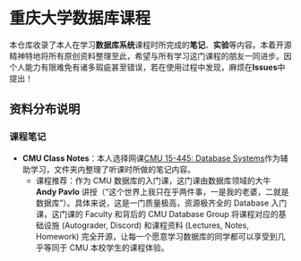 # 重庆大学数据库课程

本仓库收录了本人在学习**数据库系统**课程时所完成的**笔记**、**实验**等内容。本着开源精神特地将所有原创资料整理至此，希望与所有学习这门课程的朋友一同进步。因个人能力有限难免有诸多瑕疵甚至错误，若在使用过程中发现，麻烦在**Issues**中提出！

## 资料分布说明

### 课程笔记

- **CMU Class Notes**：本人选择网课[CMU 15-445: Database Systems](https://15445.courses.cs.cmu.edu/fall2023/schedule.html)作为辅助学习，文件夹内整理了听课时所做的笔记内容。
  - 课程推荐：作为 CMU 数据库的入门课，这门课由数据库领域的大牛 **Andy Pavlo** 讲授（“这个世界上我只在乎两件事，一是我的老婆，二就是数据库”）。具体来说，这是一门质量极高，资源极齐全的 Database 入门课，这门课的 Faculty 和背后的 CMU Database Group 将课程对应的基础设施 (Autograder, Discord) 和课程资料 (Lectures, Notes, Homework) 完全开源，让每一个愿意学习数据库的同学都可以享受到几乎等同于 CMU 本校学生的课程体验。
